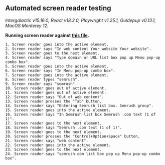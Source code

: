 ## Automated screen reader testing

_Intergalactic v15.16.0, React v18.2.0, Playwright v1.25.1,
Guidepup v0.13.1, MacOS Monterey 12._

**Running screen reader against [this file](https://github.com/semrush/intergalactic/blob/master/website/docs/components/auto-suggest/examples/autosuggest.tsx).**

```
1. Screen reader goes into the active element.
2. Screen reader says "In web content Your website Your website".
3. Screen reader goes to the next element.
4. Screen reader says "Type domain or URL list box pop up Menu pop-up combo box".
5. Screen reader goes into the active element.
6. Screen reader says "In Menu pop-up combo box".
7. Screen reader goes into the active element.
8. Screen reader types "semrush".
9. Screen reader says "semrush".
10. Screen reader goes out of active element.
11. Screen reader goes out of active element.
12. Screen reader says "Out of web content".
13. Screen reader presses the "Tab" button.
14. Screen reader says "Entering Semrush list box. Semrush group".
15. Screen reader goes into the active element.
16. Screen reader says "In Semrush list box Semrush .com text (1 of 1)".
17. Screen reader goes to the next element.
18. Screen reader says "Semrush .com text (1 of 1)".
19. Screen reader goes to the next element.
20. Screen reader presses the "Control+Option+Space" button.
21. Screen reader says "web content".
22. Screen reader goes into the active element.
23. Screen reader goes to the next element.
24. Screen reader says "semrush.com list box pop up Menu pop-up combo box".
```
